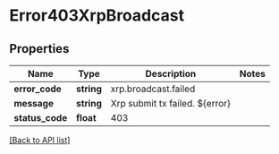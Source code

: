 # Error403XrpBroadcast

## Properties

Name | Type | Description | Notes
------------ | ------------- | ------------- | -------------
**error_code** | **string** | xrp.broadcast.failed |
**message** | **string** | Xrp submit tx failed. ${error} |
**status_code** | **float** | 403 |

[[Back to API list]](../../README.md#api-endpoints)
